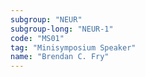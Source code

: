```yaml
---
subgroup: "NEUR"
subgroup-long: "NEUR-1"
code: "MS01"
tag: "Minisymposium Speaker"
name: "Brendan C. Fry"
---
```


